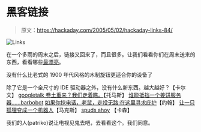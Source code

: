 # 黑客链接

> 原文：<https://hackaday.com/2005/05/02/hackaday-links-84/>

![Links](img/db243f1f71c1698ccad4c417cb95280d.png)

在一个多雨的周末之后，链接又回来了，而且很多。让我们看看你们在周末送来的东西，看看哪些[最漂亮](http://www.weblogsinc.com/commimg/6450225134612112.JPG?0.7039244308156264)。

没有什么比老式的 1900 年代风格的木制旋钮更适合你的设备了

除了它是一个全尺寸的 IDE 驱动器之外，没有什么新东西。越大越好？【卡尔文】
[googletalk 卷土重来？我们走着瞧。](http://douweosinga.com/projects/googletalk)【托马斯】
[谁能抵挡一个姜饼服务器……](http://www.mini-itx.com/projects/gingerbreadvillage/)[barbobot](http://hbarbobot.kicks-ass.net)
[如果你挖电话，老鼠，走投无路:在这里寻求庇护](http://uglyoldfart.95mb.com/)【约翰】
[让一只狐狸变成一个机器人](https://addons.update.mozilla.org/extensions/moreinfo.php?id=59)【马克斯】
[spuds ahoy](%0Ahttp://www.advancedspuds.com/gunplans.htm) 【卡森】

我们的人(patriko)说让电视见鬼去吧，去看看这个。我们同意。